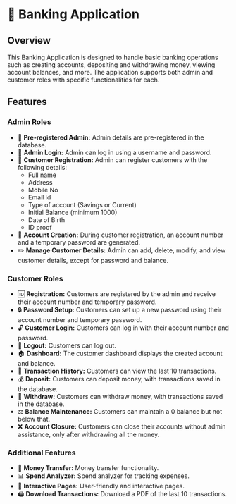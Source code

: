 # 🏦 Banking Application

## Overview
This Banking Application is designed to handle basic banking operations such as creating accounts, depositing and withdrawing money, viewing account balances, and more. The application supports both admin and customer roles with specific functionalities for each.

## Features

### Admin Roles
- 🔐 **Pre-registered Admin:** Admin details are pre-registered in the database.
- 🔑 **Admin Login:** Admin can log in using a username and password.
- 📝 **Customer Registration:** Admin can register customers with the following details:
  - Full name
  - Address
  - Mobile No
  - Email id
  - Type of account (Savings or Current)
  - Initial Balance (minimum 1000)
  - Date of Birth
  - ID proof
- 🔄 **Account Creation:** During customer registration, an account number and a temporary password are generated.
- ✏️ **Manage Customer Details:** Admin can add, delete, modify, and view customer details, except for password and balance.

### Customer Roles
- 🆔 **Registration:** Customers are registered by the admin and receive their account number and temporary password.
- 🔒 **Password Setup:** Customers can set up a new password using their account number and temporary password.
- 🔓 **Customer Login:** Customers can log in with their account number and password.
- 🚪 **Logout:** Customers can log out.
- 🏠 **Dashboard:** The customer dashboard displays the created account and balance.
- 📜 **Transaction History:** Customers can view the last 10 transactions.
- 💰 **Deposit:** Customers can deposit money, with transactions saved in the database.
- 🏦 **Withdraw:** Customers can withdraw money, with transactions saved in the database.
- ⚖️ **Balance Maintenance:** Customers can maintain a 0 balance but not below that.
- ❌ **Account Closure:** Customers can close their accounts without admin assistance, only after withdrawing all the money.

### Additional Features
- 💸 **Money Transfer:** Money transfer functionality.
- 📊 **Spend Analyzer:** Spend analyzer for tracking expenses.
- 🌟 **Interactive Pages:** User-friendly and interactive pages.
- 🖨️ **Download Transactions:** Download a PDF of the last 10 transactions.

